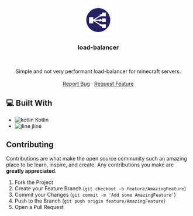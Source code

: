 <br />
<p align="center">
<a href="https://github.com/LukasRingel/load-balancer">
    <img src="logo.png" alt="Logo" width="80" height="80">
  </a>
<h3 align="center">load-balancer</h3>
<br>
  <p align="center">
    Simple and not very performant load-balancer for minecraft servers.
    <br />
    <br />
    <a href="https://github.com/LukasRingel/load-balancer/issues">Report Bug</a>
    ·
    <a href="https://github.com/LukasRingel/load-balancer/issues">Request Feature</a>
  </p>

## 💻 Built With

* []() <img src="https://www.vectorlogo.zone/logos/kotlin/kotlin-icon.svg" alt="kotlin" width="20" height="20"/> Kotlin
* []() <img src="https://www.vectorlogo.zone/logos/github/github-icon.svg" alt="jline" width="20" height="20"/> jline

## Contributing

Contributions are what make the open source community such an amazing place to be learn, inspire, and create. Any
contributions you make are **greatly appreciated**.

1. Fork the Project
2. Create your Feature Branch (`git checkout -b feature/AmazingFeature`)
3. Commit your Changes (`git commit -m 'Add some AmazingFeature'`)
4. Push to the Branch (`git push origin feature/AmazingFeature`)
5. Open a Pull Request